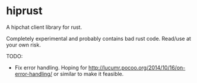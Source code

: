 hiprust
=======

A hipchat client library for rust.

Completely experimental and probably contains bad rust code. Read/use
at your own risk.

TODO:

* Fix error handling. Hoping for
  http://lucumr.pocoo.org/2014/10/16/on-error-handling/ or similar to
  make it feasible.


